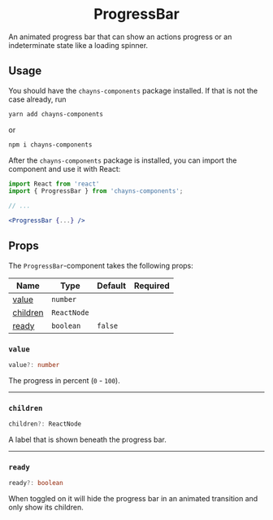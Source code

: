 <div align="center"><h1>ProgressBar</h1></div>

An animated progress bar that can show an actions progress or an indeterminate
state like a loading spinner.

## Usage

You should have the `chayns-components` package installed. If that is not the
case already, run

```bash
yarn add chayns-components
```

or

```bash
npm i chayns-components
```

After the `chayns-components` package is installed, you can import the component
and use it with React:

```jsx
import React from 'react'
import { ProgressBar } from 'chayns-components';

// ...

<ProgressBar {...} />
```

## Props

The `ProgressBar`-component takes the following props:

| Name                  | Type        | Default | Required |
| --------------------- | ----------- | ------- | :------: |
| [value](#value)       | `number`    |         |          |
| [children](#children) | `ReactNode` |         |          |
| [ready](#ready)       | `boolean`   | `false` |          |

### `value`

```ts
value?: number
```

The progress in percent (`0` - `100`).

---

### `children`

```ts
children?: ReactNode
```

A label that is shown beneath the progress bar.

---

### `ready`

```ts
ready?: boolean
```

When toggled on it will hide the progress bar in an animated transition and only
show its children.
